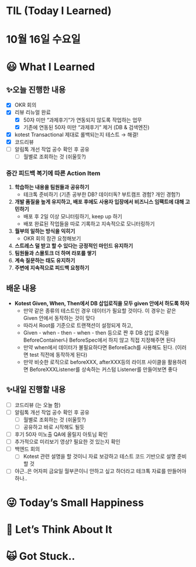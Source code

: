 # TIL (Today I Learned)

# 10월 16일 수요일

# 😃 What I Learned

## ✨오늘 진행한 내용

- [x]  OKR 회의
- [x]  리뷰 리뉴얼 완료
    - [x]  50자 미만 “과제후기“가 연동되지 않도록 작업하는 업무
    - [x]  기존에 연동된 50자 미만 “과제후기” 제거 (DB & 검색엔진)
- [x]  kotest Transactional 제대로 롤백되는지 테스트 → 해결!
- [x]  코드리뷰
- [ ]  알림톡 개선 작업 공수 확인 후 공유
    - [ ]  월별로 조회하는 것 (쉬울듯?)

### 중간 피드백 복기에 따른 Action Item

1. **학습하는 내용을 팀원들과 공유하기**
    - 테크톡 준비하기 (기존 공부한 DB? 데이터독? 부트캠프 경험? 개인 경험?)
2. **개발 품질을 높게 유지하고, 배포 후에도 사용자 입장에서 비즈니스 임팩트에 대해 고민하기**
    - 배포 후 2일 이상 모니터링하기, keep up 하기
    - 배포 완료된 작업들을 따로 기록하고 지속적으로 모니터링하기
3. **월부의 일하는 방식을 익히기**
    - OKR 회의 참관 요청해보기
4. **스트레스 덜 받고 할 수 있다는 긍정적인 마인드 유지하기**
5. **팀원들과 스몰토크 더 하며 라포를 쌓기**
6. **계속 질문하는 태도 유지하기**
7. **주변에 지속적으로 피드백 요청하기**

## 배운 내용

- **Kotest Given, When, Then에서 DB 삽입로직을 모두 given 안에서 하도록 하자**
    - 만약 같은 종류의 테스트인 경우 데이터가 필요할 것이다. 이 경우는 같은 Given 안에서 동작하는 것이 맞다
    - 따라서 Root를 기준으로 트랜잭션이 설정되게 하고,
    - Given - when - then - when - then 등으로 짠 후 DB 삽입 로직을 BeforeContainer나 BeforeSpec에서 하지 않고 직접 지정해주면 된다
    - 만약 when에서 데이터가 불필요하다면 BeforeEach를 사용해도 된다. (이러면 test 직전에 동작하게 된다)
    - 만약 비슷한 로직으로 beforeXXX, afterXXX등의 라이프 사이클을 활용하려면 BeforeXXXListener를 상속하는 커스텀 Listener를 만들어보면 좋다

## ✨내일 진행할 내용

- [ ]  코드리뷰 (는 오늘 함)
- [ ]  알림톡 개선 작업 공수 확인 후 공유
    - [ ]  월별로 조회하는 것 (쉬울듯?)
    - [ ]  공유하고 바로 시작해도 될듯
- [ ]  후기 50자 미노출 QA에 올릴지 아토님 확인
- [ ]  추가적으로 미리보기 영상? 필요한 것 있는지 확인
- [ ]  백엔드 회의
    - [ ]  Kotest 관련 설명을 할 것이니 자료 보강하고 테스트 코드 기반으로 설명 준비할 것
- [ ]  야근..은 어자피 금요일 월부콘이니 안하고 싶고 하더라고 테크톡 자료를 만들어야 하나..

# 😜 Today’s Small Happiness

# 🧐 Let’s Think About It

# 🙀 Got Stuck..